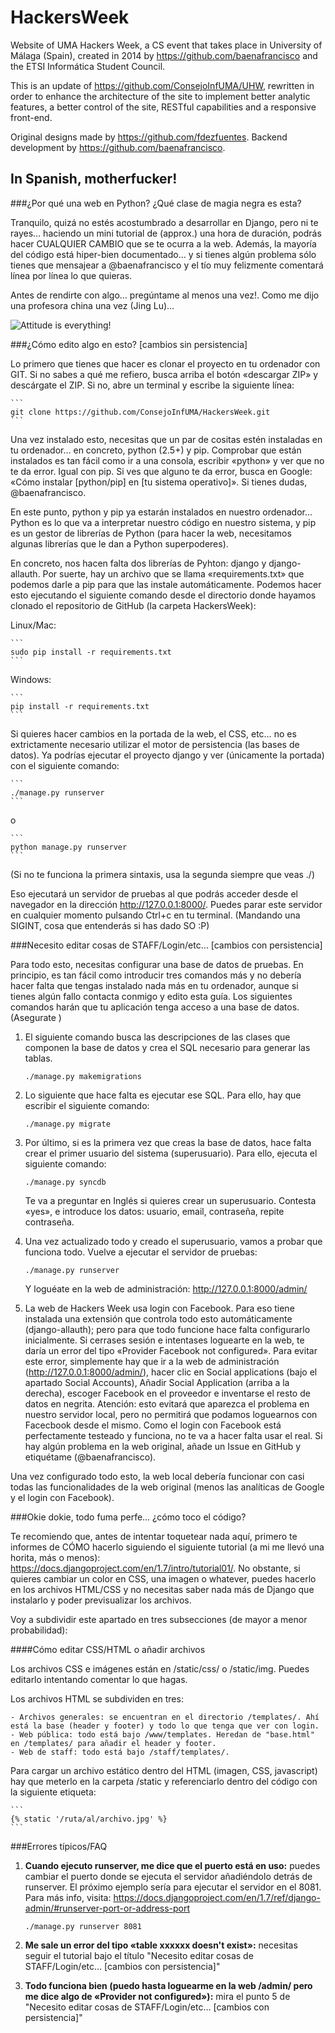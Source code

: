 # HackersWeek

Website of UMA Hackers Week, a CS event that takes place in University of Málaga (Spain), created in 2014 by https://github.com/baenafrancisco and the ETSI Informática Student Council.

This is an update of https://github.com/ConsejoInfUMA/UHW, rewritten in order to enhance the architecture of the site to implement better analytic features, a better control of the site, RESTful capabilities and a responsive front-end.

Original designs made by https://github.com/fdezfuentes.
Backend development by https://github.com/baenafrancisco.

## In Spanish, motherfucker!

###¿Por qué una web en Python? ¿Qué clase de magia negra es esta?

Tranquilo, quizá no estés acostumbrado a desarrollar en Django, pero ni te rayes… haciendo un mini tutorial de (approx.) una hora de duración, podrás hacer CUALQUIER CAMBIO que se te ocurra a la web. Además, la mayoría del código está hiper-bien documentado… y si tienes algún problema sólo tienes que mensajear a @baenafrancisco y el tío muy felizmente comentará línea por línea lo que quieras.

Antes de rendirte con algo… pregúntame al menos una vez!. Como me dijo una profesora china una vez (Jing Lu)…

![Attitude is everything!](http://i0.wp.com/prefer.co.nz/wp-content/uploads/2013/07/Attitude.jpg?fit=737%2C99999)

###¿Cómo edito algo en esto? [cambios sin persistencia]

Lo primero que tienes que hacer es clonar el proyecto en tu ordenador con GIT. Si no sabes a qué me refiero, busca arriba el botón «descargar ZIP» y descárgate el ZIP. Si no, abre un terminal y escribe la siguiente línea:

	```
	git clone https://github.com/ConsejoInfUMA/HackersWeek.git
	```

Una vez instalado esto, necesitas que un par de cositas estén instaladas en tu ordenador… en concreto, python (2.5+) y pip. Comprobar que están instalados es tan fácil como ir a una consola, escribir «python» y ver que no te da error. Igual con pip. Si ves que alguno te da error, busca en Google: «Cómo instalar [python/pip] en [tu sistema operativo]». Si tienes dudas, @baenafrancisco.

En este punto, python y pip ya estarán instalados en nuestro ordenador… Python es lo que va a interpretar nuestro código en nuestro sistema, y pip es un gestor de librerías de Python (para hacer la web, necesitamos algunas librerías que le dan a Python superpoderes).

En concreto, nos hacen falta dos librerías de Pyhton: django y django-allauth. Por suerte, hay un archivo que se llama «requirements.txt» que podemos darle a pip para que las instale automáticamente. Podemos hacer esto ejecutando el siguiente comando desde el directorio donde hayamos clonado el repositorio de GitHub (la carpeta HackersWeek):

Linux/Mac:

	```
	sudo pip install -r requirements.txt
	```

Windows:

	```
	pip install -r requirements.txt
	```

Si quieres hacer cambios en la portada de la web, el CSS, etc… no es extrictamente necesario utilizar el motor de persistencia (las bases de datos). Ya podrías ejecutar el proyecto django y ver (únicamente la portada) con el siguiente comando:

	```
	./manage.py runserver
	```

o

	```
	python manage.py runserver
	```

(Si no te funciona la primera sintaxis, usa la segunda siempre que veas ./)

Eso ejecutará un servidor de pruebas al que podrás acceder desde el navegador en la dirección http://127.0.0.1:8000/. Puedes parar este servidor en cualquier momento pulsando Ctrl+c en tu terminal. (Mandando una SIGINT, cosa que entenderás si has dado SO :P)

###Necesito editar cosas de STAFF/Login/etc… [cambios con persistencia]

Para todo esto, necesitas configurar una base de datos de pruebas. En principio, es tan fácil como introducir tres comandos más y no debería hacer falta que tengas instalado nada más en tu ordenador, aunque si tienes algún fallo contacta conmigo y edito esta guía. Los siguientes comandos harán que tu aplicación tenga acceso a una base de datos. (Asegurate )
 
1. El siguiente comando busca las descripciones de las clases que componen la base de datos y crea el SQL necesario para generar las tablas. 

	```
	./manage.py makemigrations
	```


2. Lo siguiente que hace falta es ejecutar ese SQL. Para ello, hay que escribir el siguiente comando:

	```
	./manage.py migrate
	```

3. Por último, si es la primera vez que creas la base de datos, hace falta crear el primer usuario del sistema (superusuario). Para ello, ejecuta el siguiente comando:


	```
	./manage.py syncdb
	```

	Te va a preguntar en Inglés si quieres crear un superusuario. Contesta «yes», e introduce los datos: usuario, email, contraseña, repite contraseña.

4. Una vez actualizado todo y creado el superusuario, vamos a probar que funciona todo. Vuelve a ejecutar el servidor de pruebas:

	```
	./manage.py runserver
	```

	Y loguéate en la web de administración: http://127.0.0.1:8000/admin/

5. La web de Hackers Week usa login con Facebook. Para eso tiene instalada una extensión que controla todo esto automáticamente (django-allauth); pero para que todo funcione hace falta configurarlo inicialmente. Si cerrases sesión e intentases loguearte en la web, te daría un error del tipo «Provider Facebook not configured». Para evitar este error, simplemente hay que ir a la web de administración (http://127.0.0.1:8000/admin/), hacer clic en Social applications (bajo el apartado Social Accounts), Añadir Social Application (arriba a la derecha), escoger Facebook en el proveedor e inventarse el resto de datos en negrita. Atención: esto evitará que aparezca el problema en nuestro servidor local, pero no permitirá que podamos loguearnos con Facecbook desde el mismo. Como el login con Facebook está perfectamente testeado y funciona, no te va a hacer falta usar el real. Si hay algún problema en la web original, añade un Issue en GitHub y etiquétame (@baenafrancisco).

Una vez configurado todo esto, la web local debería funcionar con casi todas las funcionalidades de la web original (menos las analíticas de Google y el login con Facebook).

###Okie dokie, todo fuma perfe… ¿cómo toco el código?

Te recomiendo que, antes de intentar toquetear nada aquí, primero te informes de CÓMO hacerlo siguiendo el siguiente tutorial (a mi me llevó una horita, más o menos): https://docs.djangoproject.com/en/1.7/intro/tutorial01/. No obstante, si quieres cambiar un color en CSS, una imagen o whatever, puedes hacerlo en los archivos HTML/CSS y no necesitas saber nada más de Django que instalarlo y poder previsualizar los archivos.

Voy a subdividir este apartado en tres subsecciones (de mayor a menor probabilidad):

####Cómo editar CSS/HTML o añadir archivos

Los archivos CSS e imágenes están en /static/css/ o /static/img. Puedes editarlo intentando comentar lo que hagas.

Los archivos HTML se subdividen en tres:

	- Archivos generales: se encuentran en el directorio /templates/. Ahí está la base (header y footer) y todo lo que tenga que ver con login.
	- Web pública: todo está bajo /www/templates. Heredan de "base.html" en /templates/ para añadir el header y footer.
	- Web de staff: todo está bajo /staff/templates/.

Para cargar un archivo estático dentro del HTML (imagen, CSS, javascript) hay que meterlo en la carpeta /static y referenciarlo dentro del código con la siguiente etiqueta:


	```
	{% static '/ruta/al/archivo.jpg' %}
	```


###Errores típicos/FAQ

1. **Cuando ejecuto runserver, me dice que el puerto está en uso:** puedes cambiar el puerto donde se ejecuta el servidor añadiéndolo detrás de runserver. El próximo ejemplo sería para ejecutar el servidor en el 8081. Para más info, visita: https://docs.djangoproject.com/en/1.7/ref/django-admin/#runserver-port-or-address-port

	```
	./manage.py runserver 8081
	```

2. **Me sale un error del tipo «table xxxxxx doesn't exist»:** necesitas seguir el tutorial bajo el título "Necesito editar cosas de STAFF/Login/etc… [cambios con persistencia]"

3. **Todo funciona bien (puedo hasta loguearme en la web /admin/ pero me dice algo de «Provider not configured»):** mira el punto 5 de "Necesito editar cosas de STAFF/Login/etc… [cambios con persistencia]"

